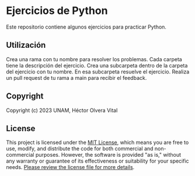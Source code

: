 # Ejercicios de Python

Este repositorio contiene algunos ejercicios para practicar Python.

## Utilización

Crea una rama con tu nombre para resolver los problemas. Cada carpeta tiene la descripción del ejercicio. Crea una subcarpeta dentro de la carpeta del ejercicio con tu nombre. En esa subcarpeta resuelve el ejercicio. Realiza un pull request de tu rama a main para recibir el feedback.

## Copyright

Copyright (c) 2023 UNAM, Héctor Olvera Vital

## License

This project is licensed under the [MIT License](LICENSE), which means you are free to use, modify, and distribute the code for both commercial and non-commercial purposes. However, the software is provided "as is," without any warranty or guarantee of its effectiveness or suitability for your specific needs. [Please review the license file for more details](LICENSE).
